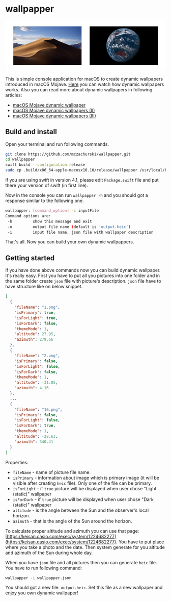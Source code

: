 # wallpapper

![wallpaper](Images/wallpaper.png)

This is simple console application for macOS to create dynamic wallpapers introduced in macOS Mojave. [Here](https://www.youtube.com/watch?v=TVqfPzdsbzY) you can watch how dynamic wallpapers works. Also you can read more about dynamic wallpapers in following articles:

- [macOS Mojave dynamic wallpaper](https://itnext.io/macos-mojave-dynamic-wallpaper-fd26b0698223)
- [macOS Mojave dynamic wallpapers (II)](https://itnext.io/macos-mojave-dynamic-wallpapers-ii-f8b1e55c82f)
- [macOS Mojave dynamic wallpapers (III)](https://itnext.io/macos-mojave-wallpaper-iii-c747c30935c4)

## Build and install

Open your terminal and run following commands.

```bash
git clone https://github.com/mczachurski/wallpapper.git
cd wallpapper
swift build --configuration release
sudo cp .build/x86_64-apple-macosx10.10/release/wallpapper /usr/local/bin
```

If you are using swift in version 4.1, please edit `Package.swift` file and put there your version of swift (in first line).

Now in the console you can run `wallpapper -h` and you should got a response similar to the following one.

```bash
wallpapper: [command_option] -i inputFile
Command options are:
 -h			show this message and exit
 -o			output file name (default is 'output.heic')
 -i			input file name, json file with wallpaper description
```

That's all. Now you can build your own dynamic wallpappers.

## Getting started

If you have done above commands now you can build dynamic wallpaper. It's really easy. First you have to put all you pictures into one folder and in the same folder create `json` file with picture's description. `json` file have to have structure like on below snippet.

```json
[
  {
    "fileName": "1.png",
    "isPrimary": true,
    "isForLight": true,
    "isForDark": false,
    "themeMode": 1,
    "altitude": 27.95,
    "azimuth": 279.66
  },
  {
    "fileName": "2.png",
    "isPrimary": false,
    "isForLight": false,
    "isForDark": false,
    "themeMode": 1,
    "altitude": -31.05,
    "azimuth": 4.16
  },
  ...
  {
    "fileName": "16.png",
    "isPrimary": false,
    "isForLight": false,
    "isForDark": true,
    "themeMode": 1,
    "altitude": -28.63,
    "azimuth": 340.41
  }
]
```

Properties:

- `fileName` - name of picture file name.
- `isPrimary` - information about image which is primary image (it will be visible after creating `heic` file). Only one of the file can be primary.
- `isForLight` - if `true` picture will be displayed when user chose "Light (static)" wallpaper
- `isForDark` - if `true` picture will be displayed when user chose "Dark (static)" wallpaper
- `altitude` - is the angle between the Sun and the observer's local horizon.
- `azimuth` - that is the angle of the Sun around the horizon.

To calculate proper altitude and azimuth you can use that page: [https://keisan.casio.com/exec/system/1224682277](https://keisan.casio.com/exec/system/1224682277). You have to put place where you take a photo and the date. Then system generate for you altitude and azimuth of the Sun during whole day.

When you have `json` file and all pictures then you can generate `heic` file. You have to run following command:

```bash
wallpapper -i wallpapper.json
```

You should got a new file: `output.heic`. Set this file as a new wallpaper and enjoy you own dynamic wallpaper! 
